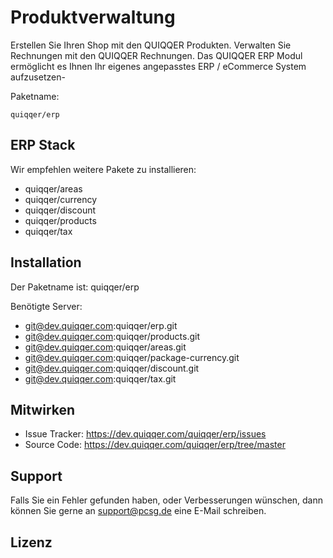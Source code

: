 Produktverwaltung
========

Erstellen Sie Ihren Shop mit den QUIQQER Produkten. Verwalten Sie Rechnungen mit den QUIQQER Rechnungen.
Das QUIQQER ERP Modul ermöglicht es Ihnen Ihr eigenes angepasstes ERP / eCommerce System aufzusetzen-

Paketname:

    quiqqer/erp


ERP Stack
----

Wir empfehlen weitere Pakete zu installieren:

- quiqqer/areas
- quiqqer/currency
- quiqqer/discount
- quiqqer/products
- quiqqer/tax

Installation
------------

Der Paketname ist: quiqqer/erp

Benötigte Server:

- git@dev.quiqqer.com:quiqqer/erp.git
- git@dev.quiqqer.com:quiqqer/products.git
- git@dev.quiqqer.com:quiqqer/areas.git
- git@dev.quiqqer.com:quiqqer/package-currency.git
- git@dev.quiqqer.com:quiqqer/discount.git
- git@dev.quiqqer.com:quiqqer/tax.git

Mitwirken
----------

- Issue Tracker: https://dev.quiqqer.com/quiqqer/erp/issues
- Source Code: https://dev.quiqqer.com/quiqqer/erp/tree/master


Support
-------

Falls Sie ein Fehler gefunden haben, oder Verbesserungen wünschen,
dann können Sie gerne an support@pcsg.de eine E-Mail schreiben.


Lizenz
-------

